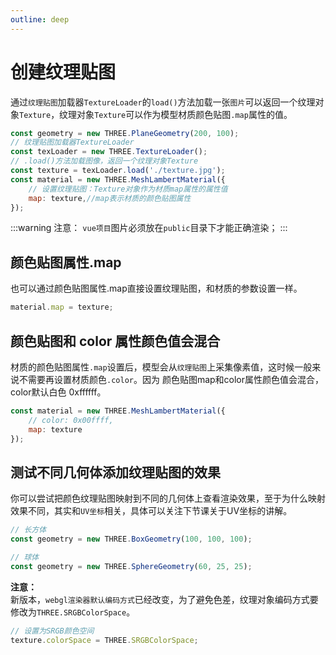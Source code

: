 ```yaml
---
outline: deep
---
```


# 创建纹理贴图

通过`纹理贴图`加载器`TextureLoader`的`load()`方法加载一张`图片`可以返回一个纹理对象`Texture`，纹理对象`Texture`可以作为模型材质颜色贴图`.map`属性的值。

```js
const geometry = new THREE.PlaneGeometry(200, 100); 
// 纹理贴图加载器TextureLoader
const texLoader = new THREE.TextureLoader();
// .load()方法加载图像，返回一个纹理对象Texture
const texture = texLoader.load('./texture.jpg');
const material = new THREE.MeshLambertMaterial({
    // 设置纹理贴图：Texture对象作为材质map属性的属性值
    map: texture,//map表示材质的颜色贴图属性
});
```

:::warning  注意： 
`vue项目`图片必须放在`public`目录下才能正确渲染；
:::

## 颜色贴图属性.map

也可以通过颜色贴图属性.map直接设置纹理贴图，和材质的参数设置一样。

```js
material.map = texture;
```

## 颜色贴图和 color 属性颜色值会混合

材质的颜色贴图属性`.map`设置后，模型会从`纹理贴图`上采集像素值，这时候一般来说不需要再设置材质颜色`.color`。因为 颜色贴图map和color属性颜色值会混合，color默认白色 0xffffff。

```js
const material = new THREE.MeshLambertMaterial({
    // color: 0x00ffff,
    map: texture
});
```

## 测试不同几何体添加纹理贴图的效果

你可以尝试把颜色纹理贴图映射到不同的几何体上查看渲染效果，至于为什么映射效果不同，其实和`UV坐标`相关，具体可以关注下节课关于UV坐标的讲解。

```js
// 长方体
const geometry = new THREE.BoxGeometry(100, 100, 100); 

// 球体
const geometry = new THREE.SphereGeometry(60, 25, 25); 
```

**注意：**  <br />
新版本，`webgl渲染器默认编码方式`已经改变，为了避免色差，纹理对象编码方式要修改为`THREE.SRGBColorSpace`。

```js
// 设置为SRGB颜色空间
texture.colorSpace = THREE.SRGBColorSpace;
```